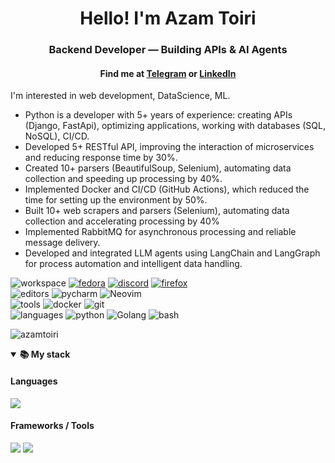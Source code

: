 <h1 align="center">Hello! I'm Azam Toiri</h1>
<h3 align="center">Backend Developer — Building APIs & AI Agents</h3>
<h4 align="center">
    <p>
  Find me at
  <a href="https://t.me/azamtoiri" target="_blank">Telegram</a> 
  or 
  <a href="https://www.linkedin.com/in/azam-t-15b452249/" target="_blank">LinkedIn</a>
</p>
</h4>

I'm interested in web development, DataScience, ML.
* Python is a developer with 5+ years of experience: creating APIs (Django, FastApi), optimizing applications, working with databases (SQL, NoSQL), CI/CD.
* Developed 5+ RESTful API, improving the interaction of microservices and reducing response time by 30%.
* Created 10+ parsers (BeautifulSoup, Selenium), automating data collection and speeding up processing by 40%.
* Implemented Docker and CI/CD (GitHub Actions), which reduced the time for setting up the environment by 50%.
* Built 10+ web scrapers and parsers (Selenium), automating data collection and accelerating processing by 40%
* Implemented RabbitMQ for asynchronous processing and reliable message delivery.
* Developed and integrated LLM agents using LangChain and LangGraph for process automation and intelligent data handling.

![workspace](https://img.shields.io/static/v1?label=&message=workspace:&color=555&style=flat-square)
[![fedora](https://img.shields.io/static/v1?logo=fedora&label=&message=Fedora&color=111&logoColor=AA&style=flat-square)](https://fedoraproject.org/)
[![discord](https://img.shields.io/static/v1?logo=discord&label=&message=Discord&color=111&logoColor=AA&style=flat-square)](https://discord.gg/B8rf3xxgbJ)
[![firefox](https://img.shields.io/static/v1?logo=firefox-browser&label=&message=Firefox&color=111&logoColor=AA&style=flat-square)](https://mozilla.org/en-US/firefox/)
<br>
![editors](https://img.shields.io/static/v1?label=&message=editors:&color=555&style=flat-square)
![pycharm](https://img.shields.io/static/v1?logo=pycharm&label=&message=Pycharm&color=111&logoColor=AA&style=flat-square)
![Neovim](https://img.shields.io/static/v1?logo=neovim&label=&message=Neovim&color=111&logoColor=AA&style=flat-square)
<br>
![tools](https://img.shields.io/static/v1?label=&message=tools:&color=555&style=flat-square)
![docker](https://img.shields.io/static/v1?logo=docker&label=&message=docker&color=111&logoColor=AAA&style=flat-square)
![git](https://img.shields.io/static/v1?logo=git&label=&message=git&color=111&logoColor=AAA&style=flat-square)
<br>
![languages](https://img.shields.io/static/v1?label=&message=languages:&color=555&style=flat-square)
![python](https://img.shields.io/static/v1?logo=python&label=&message=python&color=111&logoColor=AA&style=flat-square&link=)
![Golang](https://img.shields.io/static/v1?logo=go&label=&message=Golang&color=111&logoColor=AA&style=flat-square&link=)
![bash](https://img.shields.io/static/v1?logo=gnu-bash&label=&message=bash&color=111&logoColor=AA&style=flat-square)

<p>
    <img src="https://komarev.com/ghpvc/?username=azamtoiri&label=Profile%20views&color=9834eb&style=flat" alt="azamtoiri" />
</p>

<details open align="left">
  <summary><b>📚 My stack</b></summary>
  
  <h4>Languages</h4>
  <img src="https://skillicons.dev/icons?i=py,go,html,css,postgres&perline=7" />

  <h4>Frameworks / Tools</h4>
  <img src="https://skillicons.dev/icons?i=selenium,fastapi,rabbitmq,django,docker,git&perline=7" />
  <img src="https://skills.syvixor.com/api/icons?i=langchain,gin" />
</details>
